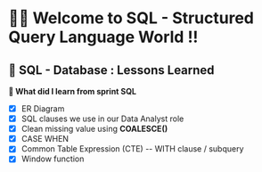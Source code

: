 # 🌲🌳 Welcome to SQL - Structured Query Language World !!
##  📁  SQL - Database : Lessons Learned
**🍔 What did I learn from sprint SQL**
- [x] ER Diagram
- [x] SQL clauses we use in our Data Analyst role
- [x] Clean missing value using **COALESCE()**
- [x] CASE WHEN
- [x] Common Table Expression (CTE) -- WITH clause / subquery
- [x] Window function 
